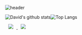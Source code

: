 ![header](https://capsule-render.vercel.app/api?type=waving&&height=400&section=header&text=David's%20coding%20world&fontSize=90&width=600&animation=fadeIn)

![David's github stats](https://github-readme-stats.vercel.app/api?username=SeongBeomKo&show_icons=true&theme=radical)![Top Langs](https://github-readme-stats.vercel.app/api/top-langs/?username=SeongBeomKo&layout=compact&theme=dracula)


<a href="https://velog.io/@davidko">
<img
src="http://img.shields.io/badge/-Tech%20Blog-655ced?style=flat&logo=github&link=https://velog.io/@davidko"
style="height : auto; margin-left : 10px; margin-right : 10px;"/>
</a> <a href="mailto:ksb3602@gmail.com">
<img
src="https://img.shields.io/badge/Gmail-d14836?style=flat-square&logo=Gmail&logoColor=white&link=mailto:ksb3602@gmail.com"
style="height : auto; margin-left : 10px; margin-right : 10px;"/>
</a>
